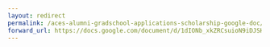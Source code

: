 ```yaml
---
layout: redirect
permalink: /aces-alumni-gradschool-applications-scholarship-google-doc/
forward_url: https://docs.google.com/document/d/1dIONb_xkZRCsuioN9iDJSHSq45kflLg3B3zsGDcXIQ0/edit?usp=sharing
---
```

